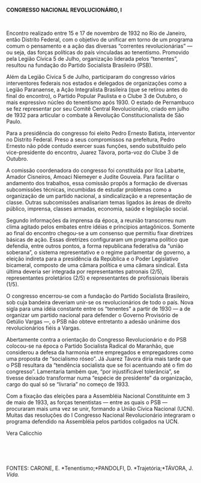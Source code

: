 **CONGRESSO NACIONAL REVOLUCIONÁRIO, I**

 

Encontro realizado entre 15 e 17 de novembro de 1932 no Rio de Janeiro,
então Distrito Federal, com o objetivo de unificar em torno de um
programa comum o pensamento e a ação das diversas “correntes
revolucionárias” — ou seja, das forças políticas do país vinculadas ao
tenentismo. Promovido pela Legião Cívica 5 de Julho, organização
liderada pelos “tenentes”, resultou na fundação do Partido Socialista
Brasileiro (PSB).

Além da Legião Cívica 5 de Julho, participaram do congresso vários
interventores federais nos estados e delegados de organizações como a
Legião Paranaense, a Ação Integralista Brasileira (que se retirou antes
do final do encontro), o Partido Popular Paulista e o Clube 3 de
Outubro, o mais expressivo núcleo do tenentismo após 1930. O estado de
Pernambuco se fez representar por seu Comitê Central Revolucionário,
criado em julho de 1932 para articular o combate à Revolução
Constitucionalista de São Paulo.

Para a presidência do congresso foi eleito Pedro Ernesto Batista,
interventor no Distrito Federal. Preso a seus compromissos na
prefeitura, Pedro Ernesto não pôde contudo exercer suas funções, sendo
substituído pelo vice-presidente do encontro, Juarez Távora, porta-voz
do Clube 3 de Outubro.

A comissão coordenadora do congresso foi constituída por Ilca Labarte,
Amador Cisneiros, Amoaci Niemeyer e Judite Gouveia. Para facilitar o
andamento dos trabalhos, essa comissão propôs a formação de diversas
subcomissões técnicas, incumbidas de estudar problemas como a
organização de um partido nacional, a sindicalização e a representação
de classe. Outras subcomissões analisariam temas ligados às áreas de
direito público, imprensa, classes armadas, economia, saúde e legislação
social.

Segundo informações da imprensa da época, a reunião transcorreu num
clima agitado pelos embates entre idéias e princípios antagônicos.
Somente ao final do encontro chegou-se a um consenso que permitiu fixar
diretrizes básicas de ação. Essas diretrizes configuraram um programa
político que defendia, entre outros pontos, a forma republicana
federativa da “união soberana”, o sistema representativo e o regime
parlamentar de governo, a eleição indireta para a presidência da
República e o Poder Legislativo bicameral, composto de uma câmara
política e uma câmara sindical. Esta última deveria ser integrada por
representantes patronais (2/5), representantes proletários (2/5) e
representantes de profissionais liberais (1/5).

O congresso encerrou-se com a fundação do Partido Socialista Brasileiro,
sob cuja bandeira deveriam unir-se os revolucionários de todo o país.
Nova sigla para uma idéia constante entre os “tenentes” a partir de 1930
— a de organizar um partido nacional para defender o Governo Provisório
de Getúlio Vargas —, o PSB não obteve entretanto a adesão unânime dos
revolucionários fiéis a Vargas.

Abertamente contra a orientação do Congresso Revolucionário e do PSB
colocou-se na época o Partido Socialista Radical do Maranhão, que
considerou a defesa da harmonia entre empregados e empregadores como uma
proposta de “socialismo róseo”. Já Juarez Távora diria mais tarde que o
PSB resultara da “tendência socialista que se foi acentuando até o fim
do congresso”. Lamentaria também que, “por injustificável tolerância”,
se tivesse deixado transformar numa “espécie de presidente” da
organização, cargo do qual só se “livraria” no começo de 1933.

Com a fixação das eleições para a Assembléia Nacional Constituinte em 3
de maio de 1933, as forças tenentistas — entre as quais o PSB —
procuraram mais uma vez se unir, formando a União Cívica Nacional (UCN).
Muitas das resoluções do I Congresso Nacional Revolucionário integraram
o programa defendido na Assembléia pelos partidos coligados na UCN.

Vera Calicchio

 

 

FONTES: CARONE, E. *Tenentismo;*PANDOLFI, D. *Trajetória;*TÁVORA, J.
*Vida.*

 
